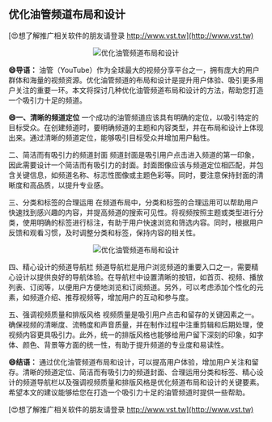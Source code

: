 ## **优化油管频道布局和设计**

[😍想了解推广相关软件的朋友请登录 http://www.vst.tw](http://www.vst.tw)

 <center><img src="https://vst.tw/MP4/tuiguang/png/5.png" alt="优化油管频道布局和设计"></center>

**😄导语：**
油管（YouTube）作为全球最大的视频分享平台之一，拥有庞大的用户群体和海量的视频资源。优化油管频道的布局和设计是提升用户体验、吸引更多用户关注的重要一环。本文将探讨几种优化油管频道布局和设计的方法，帮助您打造一个吸引力十足的频道。

**😄一、清晰的频道定位**
一个成功的油管频道应该具有明确的定位，以吸引特定的目标受众。在创建频道时，要明确频道的主题和内容类型，并在布局和设计上体现出来。通过清晰的频道定位，能够吸引目标受众并增加用户黏性。

二、简洁而有吸引力的频道封面
频道封面是吸引用户点击进入频道的第一印象，因此需要设计一个简洁而有吸引力的封面。封面图像应该与频道定位相匹配，并包含关键信息，如频道名称、标志性图像或主题色彩等。同时，要注意保持封面的清晰度和高品质，以提升专业感。

三、分类和标签的合理运用
在频道布局中，分类和标签的合理运用可以帮助用户快速找到感兴趣的内容，并提高频道的搜索可见性。将视频按照主题或类型进行分类，使用明确的标签进行标注，有助于用户快速浏览和筛选内容。同时，根据用户反馈和观看习惯，及时调整分类和标签，保持内容的相关性。

 <center><img src="https://vst.tw/MP4/tuiguang/png/7.png" alt="优化油管频道布局和设计"></center>

四、精心设计的频道导航栏
频道导航栏是用户浏览频道的重要入口之一，需要精心设计以提供良好的导航体验。在导航栏中设置清晰的按钮，如首页、视频、播放列表、订阅等，以便用户方便地浏览和订阅频道。另外，可以考虑添加个性化的元素，如频道介绍、推荐视频等，增加用户的互动和参与度。

五、强调视频质量和排版风格
视频质量是吸引用户点击和留存的关键因素之一。确保视频的清晰度、流畅度和声音质量，并在制作过程中注重剪辑和后期处理，使视频内容更具吸引力。此外，统一的排版风格也能够给用户留下深刻的印象，如字体、颜色、背景等方面的统一性，有助于提升频道的专业度和易读性。

**😄结语：**
通过优化油管频道布局和设计，可以提高用户体验，增加用户关注和留存。清晰的频道定位、简洁而有吸引力的频道封面、合理运用分类和标签、精心设计的频道导航栏以及强调视频质量和排版风格是优化频道布局和设计的关键要素。希望本文的建议能够给您在打造一个吸引力十足的油管频道时提供一些帮助。

[😍想了解推广相关软件的朋友请登录 http://www.vst.tw](http://www.vst.tw)




